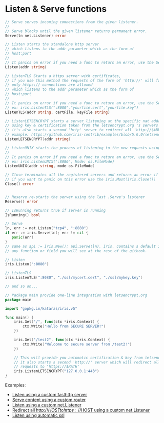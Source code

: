 # Listen & Serve functions

```go
// Serve serves incoming connections from the given listener.
//
// Serve blocks until the given listener returns permanent error.
Serve(ln net.Listener) error

// Listen starts the standalone http server
// which listens to the addr parameter which as the form of
// host:port
//
// It panics on error if you need a func to return an error, use the Serve
Listen(addr string)

// ListenTLS Starts a https server with certificates,
// if you use this method the requests of the form of 'http://' will fail
// only https:// connections are allowed
// which listens to the addr parameter which as the form of
// host:port
//
// It panics on error if you need a func to return an error, use the Serve
// ex: iris.ListenTLS(":8080","yourfile.cert","yourfile.key")
ListenTLS(addr string, certFile, keyFile string)

// ListenLETSENCRYPT starts a server listening at the specific nat address
// using key & certification taken from the letsencrypt.org 's servers
// it's also starts a second 'http' server to redirect all 'http://$ADDR_HOSTNAME:80' to the' https://$ADDR'
// example: https://github.com/iris-contrib/examples/blob/5.0.0/letsencrypt/main.go
ListenLETSENCRYPT(addr string)

// ListenUNIX starts the process of listening to the new requests using a 'socket file', this works only on unix
//
// It panics on error if you need a func to return an error, use the Serve
// ex: iris.ListenUNIX(":8080", Mode: os.FileMode)
ListenUNIX(addr string, mode os.FileMode)

// Close terminates all the registered servers and returns an error if any
// if you want to panic on this error use the iris.Must(iris.Close())
Close() error


// Reserve re-starts the server using the last .Serve's listener
Reserve() error

// IsRunning returns true if server is running
IsRunning() bool
```

```go
// Serve
ln, err := net.Listen("tcp4", ":8080")
if err := iris.Serve(ln); err != nil {
   panic(err)
}
// same as api := iris.New(); api.Serve(ln), iris. contains a default iris instance, this exists for
// any function or field you will see at the rest of the gitbook.

// Listen
iris.Listen(":8080")

// ListenTLS
iris.ListenTLS(":8080", "./ssl/mycert.cert", "./ssl/mykey.key")

// and so on...
```

```go
// Package main provide one-line integration with letsencrypt.org
package main

import "gopkg.in/kataras/iris.v5"

func main() {
    iris.Get("/", func(ctx *iris.Context) {
        ctx.Write("Hello from SECURE SERVER!")
    })

    iris.Get("/test2", func(ctx *iris.Context) {
        ctx.Write("Welcome to secure server from /test2!")
    })

    // This will provide you automatic certification & key from letsencrypt.org's servers
    // it also starts a second 'http://' server which will redirect all 'http://$PATH'
    // requests to 'https://$PATH'
    iris.ListenLETSENCRYPT("127.0.0.1:443")
}
```

Examples:

* [Listen using a custom fasthttp server](https://github.com/iris-contrib/examples/tree/5.0.0/custom_fasthttp_server)
* [Serve content using a custom router](https://github.com/iris-contrib/examples/tree/5.0.0/custom_fasthttp_router)
* [Listen using a custom net.Listener](https://github.com/iris-contrib/examples/tree/5.0.0/custom_net_listener)
* [Redirect all http://$HOST to https://$HOST using a custom net.Listener](https://github.com/iris-contrib/examples/tree/5.0.0/listentls)
* [Listen using automatic ssl](https://github.com/iris-contrib/examples/tree/5.0.0/letsencrypt)
